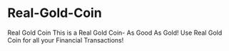 # Real-Gold-Coin
Real Gold Coin
This is a Real Gold Coin- As Good As Gold! Use Real Gold Coin for all your Financial Transactions!
